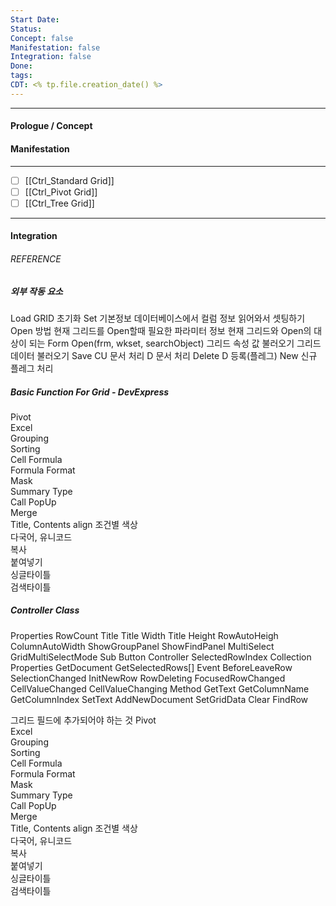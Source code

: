 ```yaml
---
Start Date:
Status:
Concept: false
Manifestation: false
Integration: false
Done:
tags:
CDT: <% tp.file.creation_date() %>
---
```

---
#### Prologue / Concept

#### Manifestation
---
- [ ] [[Ctrl_Standard Grid]]
- [ ] [[Ctrl_Pivot Grid]]
- [ ] [[Ctrl_Tree Grid]]
---
#### Integration

###### REFERENCE



##### 외부 작동 요소
Load
	GRID 초기화
	Set 기본정보
	데이터베이스에서 컬럼 정보 읽어와서 셋팅하기
Open 방법
	현재 그리드를 Open할때 필요한 파라미터 정보
	현재 그리드와 Open의 대상이 되는 Form
	Open<T>(frm, wkset, searchObject)
그리드 속성 값 불러오기
그리드 데이터 불러오기
Save
	CU 문서 처리
	D 문서 처리
Delete
	D 등록(플레그)
New
	신규 플레그 처리

##### Basic Function For Grid - DevExpress
Pivot		
Excel		
Grouping		
Sorting		
Cell Formula		
	Formula	
	Format	
	Mask	
	Summary Type	
	Call PopUp	
	Merge	
	Title, Contents	
		align
조건별 색상		
다국어, 유니코드		
복사		
붙여넣기		
싱글타이틀		
검색타이틀		

##### Controller Class 
Properties
	RowCount
	Title
	Title Width
	Title Height
	RowAutoHeigh
	ColumnAutoWidth
	ShowGroupPanel
	ShowFindPanel
	MultiSelect
	GridMultiSelectMode
	Sub Button Controller
	SelectedRowIndex
	Collection Properties
		GetDocument<T>
		GetSelectedRows[]
Event
	BeforeLeaveRow
	SelectionChanged
	InitNewRow
	RowDeleting
	FocusedRowChanged
	CellValueChanged
	CellValueChanging
Method
	GetText
	GetColumnName
	GetColumnIndex
	SetText
	AddNewDocument
	SetGridData
	Clear
	FindRow


그리드 필드에 추가되어야 하는 것
Pivot		
Excel		
Grouping		
Sorting		
Cell Formula		
	Formula	
	Format	
	Mask	
	Summary Type	
	Call PopUp	
	Merge	
	Title, Contents	
		align
조건별 색상		
다국어, 유니코드		
복사		
붙여넣기		
싱글타이틀		
검색타이틀		

